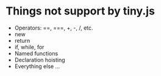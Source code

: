 # Things not support by tiny.js
- Operators: ==, ===, +, -, /, etc.
- new
- return
- if, while, for
- Named functions
- Declaration hoisting
- Everything else ...